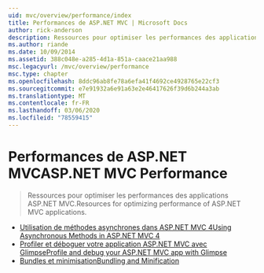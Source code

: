 ```yaml
---
uid: mvc/overview/performance/index
title: Performances de ASP.NET MVC | Microsoft Docs
author: rick-anderson
description: Ressources pour optimiser les performances des applications ASP.NET MVC.
ms.author: riande
ms.date: 10/09/2014
ms.assetid: 388c048e-a285-4d1a-851a-caace21aa988
msc.legacyurl: /mvc/overview/performance
msc.type: chapter
ms.openlocfilehash: 8ddc96ab8fe78a6efa41f4692ce4928765e22cf3
ms.sourcegitcommit: e7e91932a6e91a63e2e46417626f39d6b244a3ab
ms.translationtype: MT
ms.contentlocale: fr-FR
ms.lasthandoff: 03/06/2020
ms.locfileid: "78559415"
---
```

# <a name="aspnet-mvc-performance"></a><span data-ttu-id="0cf8a-103">Performances de ASP.NET MVC</span><span class="sxs-lookup"><span data-stu-id="0cf8a-103">ASP.NET MVC Performance</span></span>

> <span data-ttu-id="0cf8a-104">Ressources pour optimiser les performances des applications ASP.NET MVC.</span><span class="sxs-lookup"><span data-stu-id="0cf8a-104">Resources for optimizing performance of ASP.NET MVC applications.</span></span>

- [<span data-ttu-id="0cf8a-105">Utilisation de méthodes asynchrones dans ASP.NET MVC 4</span><span class="sxs-lookup"><span data-stu-id="0cf8a-105">Using Asynchronous Methods in ASP.NET MVC 4</span></span>](using-asynchronous-methods-in-aspnet-mvc-4.md)
- [<span data-ttu-id="0cf8a-106">Profiler et déboguer votre application ASP.NET MVC avec Glimpse</span><span class="sxs-lookup"><span data-stu-id="0cf8a-106">Profile and debug your ASP.NET MVC app with Glimpse</span></span>](profile-and-debug-your-aspnet-mvc-app-with-glimpse.md)
- [<span data-ttu-id="0cf8a-107">Bundles et minimisation</span><span class="sxs-lookup"><span data-stu-id="0cf8a-107">Bundling and Minification</span></span>](bundling-and-minification.md)
